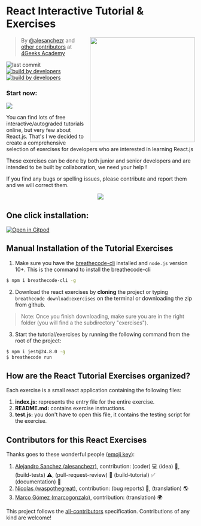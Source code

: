# React Interactive Tutorial & Exercises

<a href="https://www.4geeksacademy.co"><img height="280" align="right" src="https://github.com/4GeeksAcademy/react-tutorial-exercises/blob/master/badge.svg?raw=true"></a>

> By [@alesanchezr](https://twitter.com/alesanchezr) and [other contributors](https://github.com/4GeeksAcademy/react-tutorial-exercises/graphs/contributors) at [4Geeks Academy](https://4geeksacademy.co/)

![last commit](https://img.shields.io/github/last-commit/4geeksacademy/react-tutorial-exercises)
[![build by developers](https://img.shields.io/badge/build_by-Developers-blue)](https://breatheco.de)
[![build by developers](https://img.shields.io/twitter/follow/4geeksacademy?style=social&logo=twitter)](https://twitter.com/4geeksacademy)

<h3>Start now: </h3>
<a href="https://gitpod.io#https://github.com/4GeeksAcademy/react-tutorial-exercises.git"><img src="https://gitpod.io/button/open-in-gitpod.svg" /></a>

You can find lots of free interactive/autograded tutorials online, but very few about React.js. That's I we decided to create a comprehensive selection of exercises for developers who are interested in learning React.js

These exercises can be done by both junior and senior developers and are intended to be built by collaboration, we need your help !

If you find any bugs or spelling issues, please contribute and report them and we will correct them.

<p align="center">
  <img src="https://raw.githubusercontent.com/4GeeksAcademy/react-tutorial-exercises/master/preview.gif">
</p>

<h2>One click installation:</h2>

[![Open in Gitpod](https://gitpod.io/button/open-in-gitpod.svg)](https://gitpod.io#https://github.com/4GeeksAcademy/react-tutorial-exercises.git)


## Manual Installation of the Tutorial Exercises

1. Make sure you have the [breathecode-cli](https://github.com/breatheco-de/breathecode-cli) installed and `node.js` version 10+. This is the command to install the breathecode-cli

```sh
$ npm i breathecode-cli -g
```

2. Download the react exercises by **cloning** the project or typing `breathecode download:exercises` on the terminal or downloading the zip from github.

> Note: Once you finish downloading, make sure you are in the right folder (you will find a the subdirectory "exercises").

3) Start the tutorial/exercises by running the following command from the root of the project:

```sh
$ npm i jest@24.8.0 -g
$ breathecode run
```

## How are the React Tutorial Exercises organized?

Each exercise is a small react application containing the following files:

1. **index.js:** represents the entry file for the entire exercise.
2. **README.md:** contains exercise instructions.
3. **test.js:** you don't have to open this file, it contains the testing script for the exercise.

## Contributors for this React Exercises

Thanks goes to these wonderful people ([emoji key](https://github.com/kentcdodds/all-contributors#emoji-key)):

1. [Alejandro Sanchez (alesanchezr)](https://github.com/alesanchezr), contribution: (coder) :computer: (idea) 🤔, (build-tests) :warning:, (pull-request-review) :eyes: (build-tutorial) :white_check_mark: (documentation) :book:
2. [Nicolas (waspothegreat)](https://github.com/waspothegreat), contribution: (bug reports) :bug:, (translation) :earth_americas:
3. [Marco Gómez (marcogonzalo)](https://github.com/marcogonzalo), contribution: (translation) :earth_africa:

This project follows the
[all-contributors](https://github.com/kentcdodds/all-contributors)
specification. Contributions of any kind are welcome!
